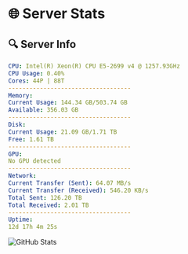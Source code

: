 # 🌐 Server Stats
## 🔍 Server Info
```yaml
CPU: Intel(R) Xeon(R) CPU E5-2699 v4 @ 1257.93GHz
CPU Usage: 0.40%
Cores: 44P | 88T
-----------------------------------
Memory:
Current Usage: 144.34 GB/503.74 GB
Available: 356.03 GB
-----------------------------------
Disk:
Current Usage: 21.09 GB/1.71 TB
Free: 1.61 TB
-----------------------------------
GPU:
No GPU detected
-----------------------------------
Network:
Current Transfer (Sent): 64.07 MB/s
Current Transfer (Received): 546.20 KB/s
Total Sent: 126.20 TB
Total Received: 2.01 TB
-----------------------------------
Uptime:
12d 17h 4m 25s
```
![GitHub Stats](https://img.shields.io/badge/Updated-2025-02-20_15:47:43-blue)
